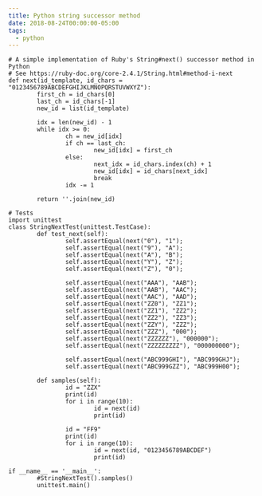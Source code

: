 ```yaml
---
title: Python string successor method
date: 2018-08-24T00:00:00-05:00
tags:
  - python
---
```


    # A simple implementation of Ruby's String#next() successor method in Python
    # See https://ruby-doc.org/core-2.4.1/String.html#method-i-next
    def next(id_template, id_chars = "0123456789ABCDEFGHIJKLMNOPQRSTUVWXYZ"):
            first_ch = id_chars[0]
            last_ch = id_chars[-1]
            new_id = list(id_template)

            idx = len(new_id) - 1
            while idx >= 0:
                    ch = new_id[idx]
                    if ch == last_ch:
                            new_id[idx] = first_ch
                    else:
                            next_idx = id_chars.index(ch) + 1
                            new_id[idx] = id_chars[next_idx]
                            break
                    idx -= 1

            return ''.join(new_id)

    # Tests
    import unittest
    class StringNextTest(unittest.TestCase):
            def test_next(self):
                    self.assertEqual(next("0"), "1");
                    self.assertEqual(next("9"), "A");
                    self.assertEqual(next("A"), "B");
                    self.assertEqual(next("Y"), "Z");
                    self.assertEqual(next("Z"), "0");

                    self.assertEqual(next("AAA"), "AAB");
                    self.assertEqual(next("AAB"), "AAC");
                    self.assertEqual(next("AAC"), "AAD");
                    self.assertEqual(next("ZZ0"), "ZZ1");
                    self.assertEqual(next("ZZ1"), "ZZ2");
                    self.assertEqual(next("ZZ2"), "ZZ3");
                    self.assertEqual(next("ZZY"), "ZZZ");
                    self.assertEqual(next("ZZZ"), "000");
                    self.assertEqual(next("ZZZZZZ"), "000000");
                    self.assertEqual(next("ZZZZZZZZZ"), "000000000");

                    self.assertEqual(next("ABC999GHI"), "ABC999GHJ");
                    self.assertEqual(next("ABC999GZZ"), "ABC999H00");

            def samples(self):
                    id = "ZZX"
                    print(id)
                    for i in range(10):
                            id = next(id)
                            print(id)

                    id = "FF9"
                    print(id)
                    for i in range(10):
                            id = next(id, "0123456789ABCDEF")
                            print(id)

    if __name__ == '__main__':
            #StringNextTest().samples()
            unittest.main()
